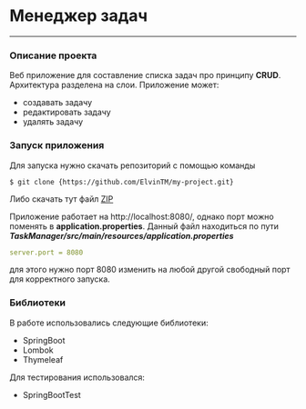 # Менеджер задач
___
### Описание проекта
Веб приложение для составление списка задач про принципу __CRUD__. Архитектура разделена на слои. 
Приложение может:
+ создавать задачу
+ редактировать задачу
+ удалять задачу
### Запуск приложения
Для запуска нужно скачать репозиторий с помощью команды
```
$ git clone {https://github.com/ElvinTM/my-project.git}
```
Либо скачать тут файл [ZIP](https://github.com/ElvinTM/TaskManager/archive/refs/heads/main.zip)

Приложение работает на http://localhost:8080/, однако порт можно поменять в __application.properties__.
Данный файл находиться по пути ___TaskManager/src/main/resources/application.properties___
```yaml
server.port = 8080
```
для этого нужно порт 8080 изменить на любой другой свободный порт для корректного запуска.

### Библиотеки
В работе использовались следующие библиотеки:
* SpringBoot
* Lombok
* Thymeleaf

Для тестирования использовался:
* SpringBootTest
